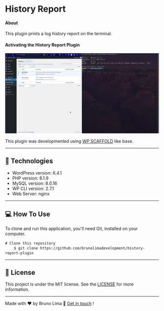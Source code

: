 # History Report #
#### About
This plugin prints a log history report on the terminal.

#### Activating the History Report Plugin

![Alt text](/public/assets/images/click_tracker_history.gif)


This plugin was developmented using [WP SCAFFOLD](https://developer.wordpress.org/cli/commands/scaffold/plugin/) like base.

___

## 🚀 Technologies ##

+ WordPress version: 6.4.1
+ PHP version: 8.1.9
+ MySQL version: 8.0.16
+ WP CLI version: 2.7.1
+ Web Server: nginx

___

## 💻 How To Use ##

To clone and run this application, you'll need Git,  installed on your computer.

    # Clone this repository
        $ git clone https://github.com/brunolimadevelopment/history-report-plugin



___

## 📝 License

This project is under the MIT license. See the [LICENSE](https://github.com/brunolimadevelopment/lamamia/blob/main/MIT%20License.txt) for more information.

___

Made with ♥ by Bruno Lima 👋 [Get in touch](https://www.linkedin.com/in/bruno-lima-b6a034177/) !
